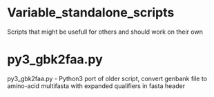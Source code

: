 # Variable_standalone_scripts
Scripts that might be usefull for others and should work on their own

# py3_gbk2faa.py
py3_gbk2faa.py - Python3 port of older script, convert genbank file to amino-acid multifasta with expanded qualifiers in fasta header

